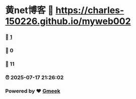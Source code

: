 # 黄net博客 :link: https://charles-150226.github.io/myweb002 
### :page_facing_up: [1](https://charles-150226.github.io/myweb002/tag.html) 
### :speech_balloon: 0 
### :hibiscus: 11 
### :alarm_clock: 2025-07-17 21:26:02 
### Powered by :heart: [Gmeek](https://github.com/Meekdai/Gmeek)
